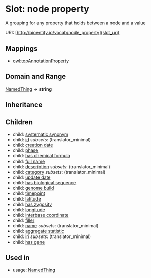 # Slot: node property


A grouping for any property that holds between a node and a value

URI: [http://bioentity.io/vocab/node_property](slot_uri)
## Mappings

 * [owl:topAnnotationProperty](http://purl.obolibrary.org/obo/owl_topAnnotationProperty)
## Domain and Range

[NamedThing](NamedThing.md) -> **string**
## Inheritance

## Children

 *  child: [systematic synonym](systematic_synonym.md)
 *  child: [id](id.md) *subsets*: (translator_minimal)
 *  child: [creation date](creation_date.md)
 *  child: [phase](phase.md)
 *  child: [has chemical formula](has_chemical_formula.md)
 *  child: [full name](full_name.md)
 *  child: [description](description.md) *subsets*: (translator_minimal)
 *  child: [category](category.md) *subsets*: (translator_minimal)
 *  child: [update date](update_date.md)
 *  child: [has biological sequence](has_biological_sequence.md)
 *  child: [genome build](genome_build.md)
 *  child: [timepoint](timepoint.md)
 *  child: [latitude](latitude.md)
 *  child: [has zygosity](has_zygosity.md)
 *  child: [longitude](longitude.md)
 *  child: [interbase coordinate](interbase_coordinate.md)
 *  child: [filler](filler.md)
 *  child: [name](name.md) *subsets*: (translator_minimal)
 *  child: [aggregate statistic](aggregate_statistic.md)
 *  child: [iri](iri.md) *subsets*: (translator_minimal)
 *  child: [has gene](has_gene.md)
## Used in

 *  usage: [NamedThing](NamedThing.md)
